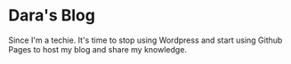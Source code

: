 # Dara's Blog

Since I'm a techie. It's time to stop using Wordpress and start using Github Pages to host my blog and share my knowledge.
